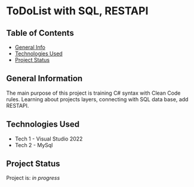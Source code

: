 # ToDoList with SQL, RESTAPI
## Table of Contents
* [General Info](#general-information)
* [Technologies Used](#technologies-used)
* [Project Status](#project-status)

## General Information
The main purpose of this project is training C# syntax with Clean Code rules. Learning about projects layers, connecting with SQL data base, add RESTAPI.

## Technologies Used
- Tech 1 - Visual Studio 2022
- Tech 2 - MySql

## Project Status
Project is: _in progress_ 
